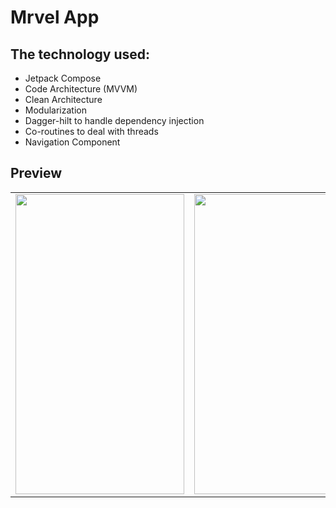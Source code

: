 # Mrvel App


## The technology used:

- Jetpack Compose
- Code Architecture (MVVM)
- Clean Architecture
- Modularization
- Dagger-hilt to handle dependency injection
- Co-routines to deal with threads
- Navigation Component
 
## Preview
<table>
  <tr>
    <td><img src="https://github.com/user-attachments/assets/bf03f9f2-84c9-43ec-853b-6751a70faec6" width=270 height=480></td>
    <td><img src="https://github.com/user-attachments/assets/058cdab7-392b-432c-9e82-d8165aeccb3a" width=270 height=480></td>
    <td><img src="https://github.com/user-attachments/assets/d7b312fb-c943-4dff-8fd7-1fd190bc6be6" width=270 height=480></td>
    <td><img src="https://github.com/user-attachments/assets/48fe149e-7444-4b14-a2ca-d628cfef1895" width=270 height=480></td>
   </tr>
 </table>
 
 
